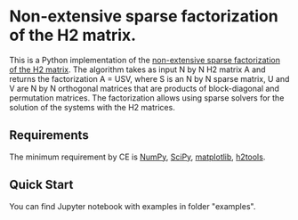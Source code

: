 # Non-extensive sparse factorization of the H2 matrix.

This is a Python implementation of the [non-extensive sparse factorization of the H2 matrix](https://arxiv.org/abs/1705.04601). The algorithm takes as input N by N H2 matrix A and returns the factorization A = USV, where S is an N by N sparse matrix, U and V are N by N orthogonal matrices that are products of
block-diagonal and permutation matrices. The factorization allows using sparse solvers for the solution of the systems with the H2 matrices.


## Requirements

The minimum requirement by CE is [NumPy](http://www.numpy.org/), [SciPy](https://www.scipy.org/), [matplotlib](http://matplotlib.org/),  [h2tools](https://bitbucket.org/muxas/h2tools).

## Quick Start

You can find Jupyter notebook with examples in folder "examples".
